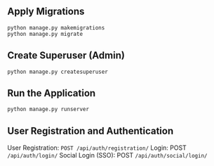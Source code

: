## Apply Migrations

```commandline
python manage.py makemigrations
python manage.py migrate
```

## Create Superuser (Admin)

```commandline
python manage.py createsuperuser
```

## Run the Application

```commandline
python manage.py runserver
```

## User Registration and Authentication

User Registration: `POST /api/auth/registration/`
Login: POST `/api/auth/login/`
Social Login (SSO): POST `/api/auth/social/login/`